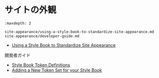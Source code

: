 # サイトの外観

```{toctree}
:maxdepth: 2

site-appearance/using-a-style-book-to-standardize-site-appearance.md
site-appearance/developer-guide.md
```

* [Using a Style Book to Standardize Site Appearance](./site-appearance/using-a-style-book-to-standardize-site-appearance.md)

開発者ガイド

* [Style Book Token Definitions](./site-appearance/developer-guide/style-book-token-definitions.md)
* [Adding a New Token Set for your Style Book](./site-appearance/developer-guide/adding-a-new-token-set-for-your-style-book.md)